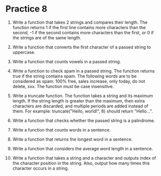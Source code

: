 # Practice 8

1. Write a function that takes 2 strings and compares their length.
The function returns 1 if the first line contains more characters
than the second, -1 if the second contains more characters than
the first, or 0 if the strings are of the same length.

2. Write a function that converts the first character of a passed
string to uppercase.

3. Write a function that counts vowels in a passed string.

4. Write a function to check spam in a passed string. The function
returns true if the string contains spam. The following words
are to be considered as spam: 100% free, sales increase,
only today, do not delete, xxx. The function must be case
insensitive.

5. Write a truncate function. The function takes a string and
its maximum length. If the string length is greater than the
maximum, then extra characters are discarded, and multiple
periods are added instead of them.
For example: truncate("Hello, world!", 8) should return
"Hello...". 

6. Write a function that checks whether the passed string is a
palindrome.

7. Write a function that counts words in a sentence.

8. Write a function that returns the longest word in a sentence.

9. Write a function that considers the average word length in a
sentence.

10. Write a function that takes a string and a character and outputs
index of the character position in the string. Also, output how
many times this character occurs in a string.
